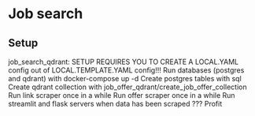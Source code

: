 # Job search
## Setup
job_search_qdrant:
SETUP REQUIRES YOU TO CREATE A LOCAL.YAML config out of LOCAL.TEMPLATE.YAML config!!!
Run databases (postgres and qdrant) with docker-compose up -d
Create postgres tables with sql
Create qdrant collection with job_offer_qdrant/create_job_offer_collection
Run link scraper once in a while
Run offer scraper once in a while
Run streamlit and flask servers when data has been scraped
???
Profit
